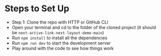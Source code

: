 # Steps to Set Up

- Step 1: Clone the repo with HTTP or GitHub CLI
- Open your terminal and cd to the folder of the cloned project (it should be `next-active-link-next-layout-demo-main`)
- Run `npm install` to install all the dependencies
- Run `npm run dev` to start the development server
- Play around with the code to see how things work

